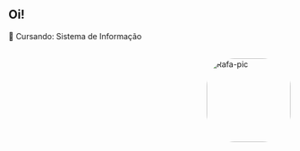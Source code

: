 ## Oi!

📗 Cursando: Sistema de Informação

<div style= "display: inline_block"><br>
  <img align="right" alt="Rafa-pic" height="150" style="border-radius:50px;" src="https://cdn.discordapp.com/attachments/951872355871903767/951881869350301736/animation-boy.gif">
  </div>
 
